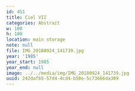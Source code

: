 ```yaml
---
id: 451
title: Ciel VII
categories: Abstrait
w: 100
h: 100
location: main storage
note: null
file: IMG_20180924_141739.jpg
year: '1985'
year_start: 1985
year_end: null
image: ../../media/img/IMG_20180924_141739.jpg
uuid: 242dafb5-57d4-4cd4-b58e-5c73666da309
---
```


